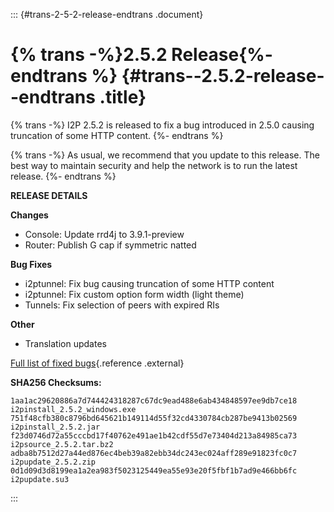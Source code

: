 ::: {#trans-2-5-2-release-endtrans .document}
# {% trans -%}2.5.2 Release{%- endtrans %} {#trans--2.5.2-release--endtrans .title}

{% trans -%} I2P 2.5.2 is released to fix a bug introduced in 2.5.0
causing truncation of some HTTP content. {%- endtrans %}

{% trans -%} As usual, we recommend that you update to this release. The
best way to maintain security and help the network is to run the latest
release. {%- endtrans %}

**RELEASE DETAILS**

**Changes**

-   Console: Update rrd4j to 3.9.1-preview
-   Router: Publish G cap if symmetric natted

**Bug Fixes**

-   i2ptunnel: Fix bug causing truncation of some HTTP content
-   i2ptunnel: Fix custom option form width (light theme)
-   Tunnels: Fix selection of peers with expired RIs

**Other**

-   Translation updates

[Full list of fixed
bugs](http://%7B%7Bi2pconv('git.idk.i2p')%7D%7D/i2p-hackers/i2p.i2p/-/issues?scope=all&state=closed&milestone_title=2.5.2){.reference
.external}

**SHA256 Checksums:**

``` literal-block
1aa1ac29620886a7d744424318287c67dc9ead488e6ab434848597ee9db7ce18  i2pinstall_2.5.2_windows.exe
751f48cfb380c8796bd645621b149114d55f32cd4330784cb287be9413b02569  i2pinstall_2.5.2.jar
f23d0746d72a55cccbd17f40762e491ae1b42cdf55d7e73404d213a84985ca73  i2psource_2.5.2.tar.bz2
adba8b7512d27a44ed876ec4beb39a82ebb34dc243ec024aff289e91823fc0c7  i2pupdate_2.5.2.zip
0d1d09d3d8199ea1a2ea983f5023125449ea55e93e20f5fbf1b7ad9e466bb6fc  i2pupdate.su3
```
:::
